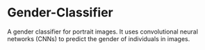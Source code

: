 # Gender-Classifier
A gender classifier for portrait images. It uses convolutional neural networks (CNNs) to predict the gender of individuals in images. 
